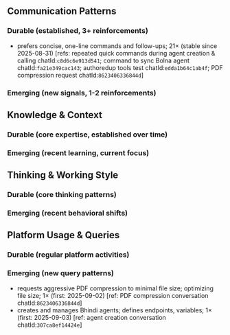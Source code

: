## Communication Patterns
### Durable (established, 3+ reinforcements)
- prefers concise, one-line commands and follow-ups; 21× (stable since 2025-08-31) [refs: repeated quick commands during agent creation & calling chatId:`c8d6c6e913d541`; command to sync Bolna agent chatId:`fa21e349cac143`; authoredup tools test chatId:`edda1b64c1ab4f`; PDF compression request chatId:`8623406336844d`]

### Emerging (new signals, 1-2 reinforcements)

## Knowledge & Context
### Durable (core expertise, established over time)

### Emerging (recent learning, current focus)

## Thinking & Working Style
### Durable (core thinking patterns)

### Emerging (recent behavioral shifts)

## Platform Usage & Queries
### Durable (regular platform activities)

### Emerging (new query patterns)
- requests aggressive PDF compression to minimal file size; optimizing file size; 1× (first: 2025-09-02) [ref: PDF compression conversation chatId:`8623406336844d`]
- creates and manages Bhindi agents; defines endpoints, variables; 1× (first: 2025-09-03) [ref: agent creation conversation chatId:`307ca8ef14424e`]